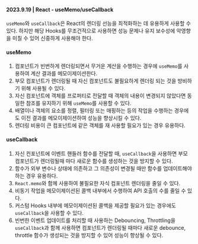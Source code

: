 #### 2023.9.19 | React - useMemo/useCallback

`useMemo`와 `useCallback`은 React의 렌더링 선능을 최적화하는 데 유용하게 사용할 수 있다. 하지만 해당 Hooks를 무조건적으로 사용하면 성능 문제나 유지 보수성에 악영향을 미칠 수 있어 신중하게 사용해야 한다.

#### useMemo

1. 컴포넌트가 빈번하게 렌더링되면서 무거운 계산을 수행하는 경우에 `useMemo`를 사용하여 계산 결과를 메모이제이션한다.
2. 부모 컴포넌트가 렌더링될 때 자신 컴포넌트도 불필요하게 렌더링 되는 것을 방비하기 위해 사용될 수 있다.
3. 자신 컴포넌트에 객체를 프로퍼티로 전달할 때 객체의 내용이 변경되지 않았다면 동일한 참조를 유지하기 위해 `useMemo`를 사용할 수 있다.
4. 배열이나 객체의 요소를 정렬, 필터링 또는 매핑하는 등의 작업을 수행하는 경우에도 이전 결과를 메모이제이션하여 성능을 향상시킬 수 있다.
5. 렌더링 비용이 큰 컴포넌트에 같은 객체를 재 사용할 필요가 있는 경우 유용하다.

#### useCallback

1. 자신 컨포넌트에 이벤트 핸들러 함수를 전달할 때, `useCallback`을 사용하면 부모 컴포넌트가 렌더링될때 마다 새로운 함수를 생성하는 것을 방지할 수 있다.
2. 함수가 외부 변수나 상태에 의존하고 그 의존성이 변경될 때만 함수를 업데이트해야 하는 경우 유용하다.
3. `React.memo`와 함께 사용하여 불필요한 자식 컴포넌트 렌더링을 줄일 수 있다.
4. 비동기 작업을 메모이제이션된 콜백 내부에서 수행하여 API 호출의 수를 줄일 수 있다.
5. 커스텀 Hooks 내부에 메모이제이션된 콜백을 제공할 필요가 있는 경우에도 `useCallback`을 사용할 수 있다.
6. 빈번한 이벤트 업데이트를 처리할 때 사용하는 Debouncing, Throttling을 `useCallback`과 함께 사용하면 컴포넌트가 렌더링될 때마다 새로운 debounce, throttle 함수가 생성되는 것을 방지할 수 있어 성능이 향상될 수 있다.